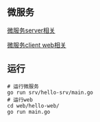 ## 微服务

[微服务server相关](srv.md)

[微服务client web相关](web/hello-web/main.go)

## 运行
```
# 运行微服务
go run srv/hello-srv/main.go
# 运行web
cd web/hello-web/   
go run main.go
```